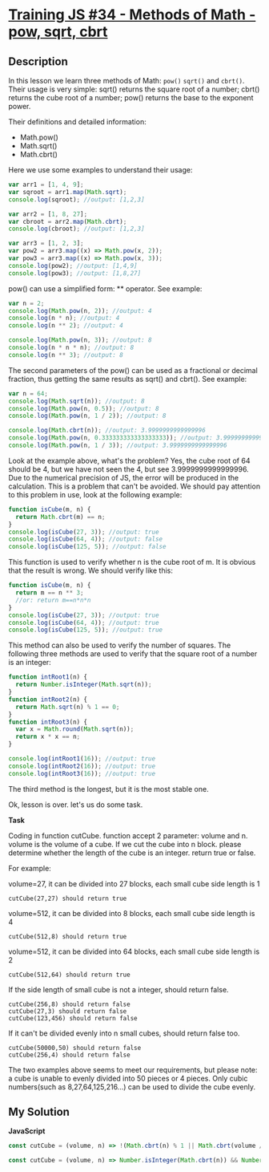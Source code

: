 # [Training JS #34 - Methods of Math - pow, sqrt, cbrt](https://www.codewars.com/kata/5733f948d780e27df6000e33)

## Description

In this lesson we learn three methods of Math: `pow()` `sqrt()` and `cbrt()`. Their usage is very simple: sqrt() returns the square root of a number; cbrt() returns the cube root of a number; pow() returns the base to the exponent power.

Their definitions and detailed information:

- Math.pow()
- Math.sqrt()
- Math.cbrt()

Here we use some examples to understand their usage:

```js
var arr1 = [1, 4, 9];
var sqroot = arr1.map(Math.sqrt);
console.log(sqroot); //output: [1,2,3]

var arr2 = [1, 8, 27];
var cbroot = arr2.map(Math.cbrt);
console.log(cbroot); //output: [1,2,3]

var arr3 = [1, 2, 3];
var pow2 = arr3.map((x) => Math.pow(x, 2));
var pow3 = arr3.map((x) => Math.pow(x, 3));
console.log(pow2); //output: [1,4,9]
console.log(pow3); //output: [1,8,27]
```

pow() can use a simplified form: \*\* operator. See example:

```js
var n = 2;
console.log(Math.pow(n, 2)); //output: 4
console.log(n * n); //output: 4
console.log(n ** 2); //output: 4

console.log(Math.pow(n, 3)); //output: 8
console.log(n * n * n); //output: 8
console.log(n ** 3); //output: 8
```

The second parameters of the pow() can be used as a fractional or decimal fraction, thus getting the same results as sqrt() and cbrt(). See example:

```js
var n = 64;
console.log(Math.sqrt(n)); //output: 8
console.log(Math.pow(n, 0.5)); //output: 8
console.log(Math.pow(n, 1 / 2)); //output: 8

console.log(Math.cbrt(n)); //output: 3.9999999999999996
console.log(Math.pow(n, 0.333333333333333333)); //output: 3.9999999999999996
console.log(Math.pow(n, 1 / 3)); //output: 3.9999999999999996
```

Look at the example above, what's the problem? Yes, the cube root of 64 should be 4, but we have not seen the 4, but see 3.9999999999999996. Due to the numerical precision of JS, the error will be produced in the calculation. This is a problem that can't be avoided. We should pay attention to this problem in use, look at the following example:

```js
function isCube(m, n) {
  return Math.cbrt(m) == n;
}
console.log(isCube(27, 3)); //output: true
console.log(isCube(64, 4)); //output: false
console.log(isCube(125, 5)); //output: false
```

This function is used to verify whether n is the cube root of m. It is obvious that the result is wrong. We should verify like this:

```js
function isCube(m, n) {
  return m == n ** 3;
  //or: return m==n*n*n
}
console.log(isCube(27, 3)); //output: true
console.log(isCube(64, 4)); //output: true
console.log(isCube(125, 5)); //output: true
```

This method can also be used to verify the number of squares. The following three methods are used to verify that the square root of a number is an integer:

```js
function intRoot1(n) {
  return Number.isInteger(Math.sqrt(n));
}
function intRoot2(n) {
  return Math.sqrt(n) % 1 == 0;
}
function intRoot3(n) {
  var x = Math.round(Math.sqrt(n));
  return x * x == n;
}

console.log(intRoot1(16)); //output: true
console.log(intRoot2(16)); //output: true
console.log(intRoot3(16)); //output: true
```

The third method is the longest, but it is the most stable one.

Ok, lesson is over. let's us do some task.

**Task**

Coding in function cutCube. function accept 2 parameter: volume and n. volume is the volume of a cube. If we cut the cube into n block. please determine whether the length of the cube is an integer. return true or false.

For example:

volume=27, it can be divided into 27 blocks, each small cube side length is 1

```
cutCube(27,27) should return true
```

volume=512, it can be divided into 8 blocks, each small cube side length is 4

```
cutCube(512,8) should return true
```

volume=512, it can be divided into 64 blocks, each small cube side length is 2

```
cutCube(512,64) should return true
```

If the side length of small cube is not a integer, should return false.

```
cutCube(256,8) should return false
cutCube(27,3) should return false
cutCube(123,456) should return false
```

If it can't be divided evenly into n small cubes, should return false too.

```
cutCube(50000,50) should return false
cutCube(256,4) should return false
```

The two examples above seems to meet our requirements, but please note: a cube is unable to evenly divided into 50 pieces or 4 pieces. Only cubic numbers(such as 8,27,64,125,216...) can be used to divide the cube evenly.

## My Solution

**JavaScript**

```js
const cutCube = (volume, n) => !(Math.cbrt(n) % 1 || Math.cbrt(volume / n) % 1);
```

```js
const cutCube = (volume, n) => Number.isInteger(Math.cbrt(n)) && Number.isInteger(Math.cbrt(volume / n));
```
